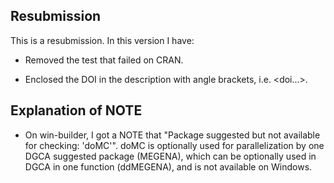 ## Resubmission
This is a resubmission. In this version I have:

* Removed the test that failed on CRAN.

* Enclosed the DOI in the description with angle brackets, i.e. <doi...>.

## Explanation of NOTE
* On win-builder, I got a NOTE that "Package suggested but not available for checking: 'doMC'". doMC is optionally used for parallelization by one DGCA suggested package (MEGENA), which can be optionally used in DGCA in one function (ddMEGENA), and is not available on Windows.
